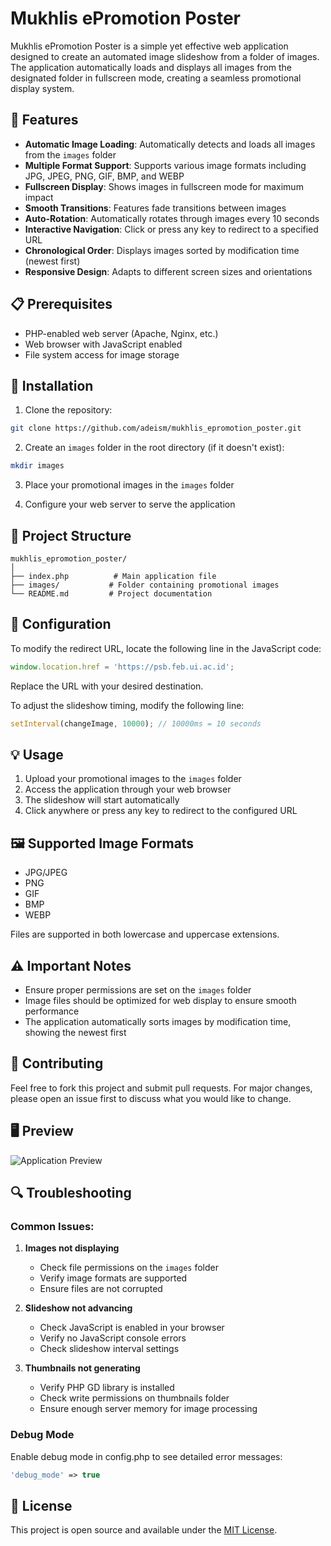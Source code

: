 # Mukhlis ePromotion Poster

Mukhlis ePromotion Poster is a simple yet effective web application designed to create an automated image slideshow from a folder of images. The application automatically loads and displays all images from the designated folder in fullscreen mode, creating a seamless promotional display system.

## 🌟 Features

- **Automatic Image Loading**: Automatically detects and loads all images from the `images` folder
- **Multiple Format Support**: Supports various image formats including JPG, JPEG, PNG, GIF, BMP, and WEBP
- **Fullscreen Display**: Shows images in fullscreen mode for maximum impact
- **Smooth Transitions**: Features fade transitions between images
- **Auto-Rotation**: Automatically rotates through images every 10 seconds
- **Interactive Navigation**: Click or press any key to redirect to a specified URL
- **Chronological Order**: Displays images sorted by modification time (newest first)
- **Responsive Design**: Adapts to different screen sizes and orientations

## 📋 Prerequisites

- PHP-enabled web server (Apache, Nginx, etc.)
- Web browser with JavaScript enabled
- File system access for image storage

## 🚀 Installation

1. Clone the repository:
```bash
git clone https://github.com/adeism/mukhlis_epromotion_poster.git
```

2. Create an `images` folder in the root directory (if it doesn't exist):
```bash
mkdir images
```

3. Place your promotional images in the `images` folder

4. Configure your web server to serve the application

## 📁 Project Structure

```
mukhlis_epromotion_poster/
│
├── index.php          # Main application file
├── images/           # Folder containing promotional images
└── README.md         # Project documentation
```

## 🔧 Configuration

To modify the redirect URL, locate the following line in the JavaScript code:
```javascript
window.location.href = 'https://psb.feb.ui.ac.id';
```
Replace the URL with your desired destination.

To adjust the slideshow timing, modify the following line:
```javascript
setInterval(changeImage, 10000); // 10000ms = 10 seconds
```

## 💡 Usage

1. Upload your promotional images to the `images` folder
2. Access the application through your web browser
3. The slideshow will start automatically
4. Click anywhere or press any key to redirect to the configured URL

## 🖼️ Supported Image Formats

- JPG/JPEG
- PNG
- GIF
- BMP
- WEBP

Files are supported in both lowercase and uppercase extensions.

## ⚠️ Important Notes

- Ensure proper permissions are set on the `images` folder
- Image files should be optimized for web display to ensure smooth performance
- The application automatically sorts images by modification time, showing the newest first

## 🤝 Contributing

Feel free to fork this project and submit pull requests. For major changes, please open an issue first to discuss what you would like to change.

## 🖥️ Preview

![Application Preview](preview.gif)

## 🔍 Troubleshooting

### Common Issues:
1. **Images not displaying**
   - Check file permissions on the `images` folder
   - Verify image formats are supported
   - Ensure files are not corrupted

2. **Slideshow not advancing**
   - Check JavaScript is enabled in your browser
   - Verify no JavaScript console errors
   - Check slideshow interval settings

3. **Thumbnails not generating**
   - Verify PHP GD library is installed
   - Check write permissions on thumbnails folder
   - Ensure enough server memory for image processing

### Debug Mode
Enable debug mode in config.php to see detailed error messages:
```php
'debug_mode' => true
```

## 📄 License

This project is open source and available under the [MIT License](LICENSE).
